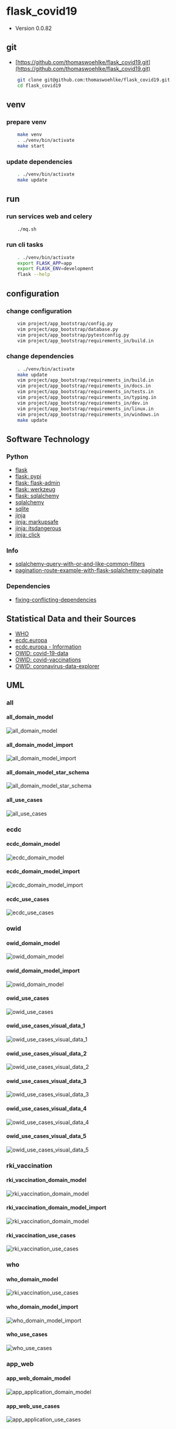 # flask_covid19

* Version 0.0.82

## git

* [https://github.com/thomaswoehlke/flask_covid19.git](https://github.com/thomaswoehlke/flask_covid19.git)

````bash
    git clone git@github.com:thomaswoehlke/flask_covid19.git
    cd flask_covid19
````

## venv

### prepare venv

````bash
    make venv
    . ./venv/bin/activate
    make start
````

### update dependencies

````bash
    . ./venv/bin/activate
    make update
 ````

## run

### run services web and celery

````bash
    ./mq.sh
````

### run cli tasks

````bash
    . ./venv/bin/activate
    export FLASK_APP=app
    export FLASK_ENV=development
    flask --help
````

## configuration

### change configuration

````bash
    vim project/app_bootstrap/config.py
    vim project/app_bootstrap/database.py
    vim project/app_bootstrap/pytestconfig.py
    vim project/app_bootstrap/requirements_in/build.in
````

### change dependencies

````bash
    . ./venv/bin/activate
    make update
    vim project/app_bootstrap/requirements_in/build.in
    vim project/app_bootstrap/requirements_in/docs.in
    vim project/app_bootstrap/requirements_in/tests.in
    vim project/app_bootstrap/requirements_in/typing.in
    vim project/app_bootstrap/requirements_in/dev.in
    vim project/app_bootstrap/requirements_in/linux.in
    vim project/app_bootstrap/requirements_in/windows.in
    make update
````

## Software Technology

### Python

* [flask](https://flask.palletsprojects.com/en/1.1.x/)
* [flask: pypi](https://pypi.org/project/Flask/)
* [flask: flask-admin](https://github.com/flask-admin/flask-admin/)
* [flask: werkzeug](https://werkzeug.palletsprojects.com/en/1.0.x/)
* [flask: sqlalchemy](https://flask.palletsprojects.com/en/1.1.x/patterns/sqlalchemy/)
* [sqlalchemy](https://docs.sqlalchemy.org/en/13/)
* [sqlite](https://sqlite.org/docs.html)
* [jinja](https://jinja.palletsprojects.com/en/2.11.x/)
* [jinja: markupsafe](https://palletsprojects.com/p/markupsafe/)
* [jinja: itsdangerous](https://palletsprojects.com/p/itsdangerous/)
* [jinja: click](https://palletsprojects.com/p/click/)

### Info

* [sqlalchemy-query-with-or-and-like-common-filters](http://www.leeladharan.com/sqlalchemy-query-with-or-and-like-common-filters)
* [pagination-route-example-with-flask-sqlalchemy-paginate](https://riptutorial.com/flask/example/22201/pagination-route-example-with-flask-sqlalchemy-paginate)

### Dependencies

* [fixing-conflicting-dependencies](https://pip.pypa.io/en/latest/user_guide/#fixing-conflicting-dependencies)

## Statistical Data and their Sources

* [WHO](https://covid19.who.int/WHO-COVID-19-global-data.csv)
* [ecdc.europa](https://opendata.ecdc.europa.eu/covid19/casedistribution/csv)
* [ecdc.europa - Information](https://www.ecdc.europa.eu/en/publications-data/download-todays-data-geographic-distribution-covid-19-cases-worldwide)
* [OWID: covid-19-data](https://github.com/owid/covid-19-data)
* [OWID: covid-vaccinations](https://ourworldindata.org/covid-vaccinations)
* [OWID: coronavirus-data-explorer](https://ourworldindata.org/explorers/coronavirus-data-explorer)

## UML

### all

#### all_domain_model

![all_domain_model](uml/data_all/all_domain_model.png)

#### all_domain_model_import

![all_domain_model_import](uml/data_all/all_domain_model_import.png)

#### all_domain_model_star_schema

![all_domain_model_star_schema](uml/data_all/all_domain_model_star_schema.png)

#### all_use_cases

![all_use_cases](uml/data_all/all_use_cases.png)

### ecdc

#### ecdc_domain_model

![ecdc_domain_model](uml/data_ecdc/ecdc_domain_model.png)

#### ecdc_domain_model_import

![ecdc_domain_model_import](uml/data_ecdc/ecdc_domain_model_import.png)

#### ecdc_use_cases

![ecdc_use_cases](uml/data_ecdc/ecdc_use_cases.png)

### owid

#### owid_domain_model

![owid_domain_model](uml/data_owid/owid_domain_model.png)

#### owid_domain_model_import

![owid_domain_model](uml/data_owid/owid_domain_model_import.png)

#### owid_use_cases

![owid_use_cases](uml/data_owid/owid_use_cases.png)

#### owid_use_cases_visual_data_1

![owid_use_cases_visual_data_1](uml/data_owid/use_cases__visual_data/owid_use_cases_visual_data_1.png)

#### owid_use_cases_visual_data_2

![owid_use_cases_visual_data_2](uml/data_owid/use_cases__visual_data/owid_use_cases_visual_data_2.png)

#### owid_use_cases_visual_data_3

![owid_use_cases_visual_data_3](uml/data_owid/use_cases__visual_data/owid_use_cases_visual_data_3.png)

#### owid_use_cases_visual_data_4

![owid_use_cases_visual_data_4](uml/data_owid/use_cases__visual_data/owid_use_cases_visual_data_4.png)

#### owid_use_cases_visual_data_5

![owid_use_cases_visual_data_5](uml/data_owid/use_cases__visual_data/owid_use_cases_visual_data_5.png)

### rki_vaccination

#### rki_vaccination_domain_model

![rki_vaccination_domain_model](uml/data_vaccination/rki_vaccination_domain_model.png)

#### rki_vaccination_domain_model_import

![rki_vaccination_domain_model](uml/data_vaccination/rki_vaccination_domain_model.png)

#### rki_vaccination_use_cases

![rki_vaccination_use_cases](uml/data_vaccination/rki_vaccination_use_cases.png)

### who

#### who_domain_model

![rki_vaccination_use_cases](uml/data_vaccination/rki_vaccination_use_cases.png)

#### who_domain_model_import

![who_domain_model_import](uml/data_who/who_domain_model_import.png)

#### who_use_cases

![who_use_cases](uml/data_who/who_use_cases.png)

### app_web

#### app_web_domain_model

![app_application_domain_model](uml/app_web/app_application_domain_model.png)

#### app_web_use_cases

![app_application_use_cases](uml/app_web/app_application_use_cases.png)
